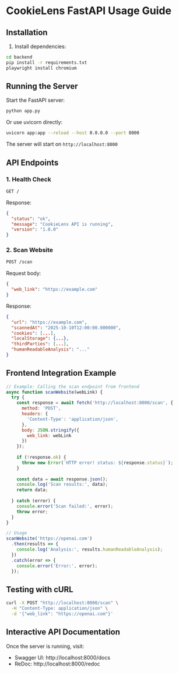 # CookieLens FastAPI Usage Guide

## Installation

1. Install dependencies:
```bash
cd backend
pip install -r requirements.txt
playwright install chromium
```

## Running the Server

Start the FastAPI server:
```bash
python app.py
```

Or use uvicorn directly:
```bash
uvicorn app:app --reload --host 0.0.0.0 --port 8000
```

The server will start on `http://localhost:8000`

## API Endpoints

### 1. Health Check
```bash
GET /
```

Response:
```json
{
  "status": "ok",
  "message": "CookieLens API is running",
  "version": "1.0.0"
}
```

### 2. Scan Website
```bash
POST /scan
```

Request body:
```json
{
  "web_link": "https://example.com"
}
```

Response:
```json
{
  "url": "https://example.com",
  "scannedAt": "2025-10-10T12:00:00.000000",
  "cookies": [...],
  "localStorage": {...},
  "thirdParties": [...],
  "humanReadableAnalysis": "..."
}
```

## Frontend Integration Example

```javascript
// Example: Calling the scan endpoint from frontend
async function scanWebsite(webLink) {
  try {
    const response = await fetch('http://localhost:8000/scan', {
      method: 'POST',
      headers: {
        'Content-Type': 'application/json',
      },
      body: JSON.stringify({
        web_link: webLink
      })
    });
    
    if (!response.ok) {
      throw new Error(`HTTP error! status: ${response.status}`);
    }
    
    const data = await response.json();
    console.log('Scan results:', data);
    return data;
    
  } catch (error) {
    console.error('Scan failed:', error);
    throw error;
  }
}

// Usage
scanWebsite('https://openai.com')
  .then(results => {
    console.log('Analysis:', results.humanReadableAnalysis);
  })
  .catch(error => {
    console.error('Error:', error);
  });
```

## Testing with cURL

```bash
curl -X POST "http://localhost:8000/scan" \
  -H "Content-Type: application/json" \
  -d '{"web_link": "https://openai.com"}'
```

## Interactive API Documentation

Once the server is running, visit:
- Swagger UI: http://localhost:8000/docs
- ReDoc: http://localhost:8000/redoc

